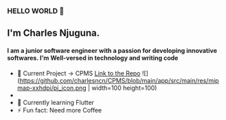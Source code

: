 ### HELLO WORLD 👋

## I'm Charles Njuguna.
#### I am a junior software engineer with a passion for developing innovative softwares. I'm Well-versed in technology and writing code



- 🔭 Current Project -> CPMS [Link to the Repo](https://github.com/charlesncn/CPMS) ![](https://github.com/charlesncn/CPMS/blob/main/app/src/main/res/mipmap-xxhdpi/pj_icon.png | width=100 height=100)
- 
- 🌱 Currently learning Flutter
- ⚡ Fun fact: Need more Coffee

